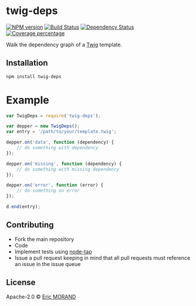 # twig-deps
[![NPM version][npm-image]][npm-url] [![Build Status][travis-image]][travis-url] [![Dependency Status][daviddm-image]][daviddm-url] [![Coverage percentage][coveralls-image]][coveralls-url]

Walk the dependency graph of a [Twig](http://twig.sensiolabs.org/)
template.

## Installation

```bash
npm install twig-deps
```

# Example

``` js
var TwigDeps = require('twig-deps');

var depper = new TwigDeps();
var entry = '/path/to/your/template.twig';

depper.on('data', function (dependency) {
    // do something with dependency
});

depper.on('missing', function (dependency) {
    // do something with missing dependency
});

depper.on('error', function (error) {
    // do something on error
});

d.end(entry);
```

## Contributing

* Fork the main repository
* Code
* Implement tests using [node-tap](https://github.com/tapjs/node-tap)
* Issue a pull request keeping in mind that all pull requests must reference an issue in the issue queue

## License

Apache-2.0 © [Eric MORAND]()

[npm-image]: https://badge.fury.io/js/twig-deps.svg
[npm-url]: https://npmjs.org/package/twig-deps
[travis-image]: https://travis-ci.org/ericmorand/twig-deps.svg?branch=master
[travis-url]: https://travis-ci.org/ericmorand/twig-deps
[daviddm-image]: https://david-dm.org/ericmorand/twig-deps.svg?theme=shields.io
[daviddm-url]: https://david-dm.org/ericmorand/twig-deps
[coveralls-image]: https://coveralls.io/repos/github/ericmorand/twig-deps/badge.svg
[coveralls-url]: https://coveralls.io/github/ericmorand/twig-deps